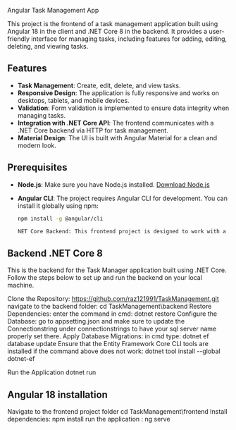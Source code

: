 Angular Task Management App

This project is the frontend of a task management application built using Angular 18 in the client and .NET Core 8 in the backend. It provides a user-friendly interface for managing tasks, including features for adding, editing, deleting, and viewing tasks.



## Features

- **Task Management**: Create, edit, delete, and view tasks.
- **Responsive Design**: The application is fully responsive and works on desktops, tablets, and mobile devices.
- **Validation**: Form validation is implemented to ensure data integrity when managing tasks.
- **Integration with .NET Core API**: The frontend communicates with a .NET Core backend via HTTP for task management.
- **Material Design**: The UI is built with Angular Material for a clean and modern look.

## Prerequisites

- **Node.js**: Make sure you have Node.js installed. [Download Node.js](https://nodejs.org/)
- **Angular CLI**: The project requires Angular CLI for development. You can install it globally using npm:

  ```bash
  npm install -g @angular/cli

  NET Core Backend: This frontend project is designed to work with a .NET Core backend. Ensure the backend is set up and running before starting the frontend.

## Backend .NET Core 8
This is the backend for the Task Manager application built using .NET Core. Follow the steps below to set up and run the backend on your local machine.

Clone the Repository:
https://github.com/raz121991/TaskManagement.git
navigate to the backend folder: cd TaskManagement\backend
Restore Dependencies: enter the command in cmd: dotnet restore
Configure the Database: go to appsetting.json and make sure to update the Connectionstring under connectionstrings to have your sql server name properly set there.
Apply Database Migrations: in cmd type: dotnet ef database update
Ensure that the Entity Framework Core CLI tools are installed if the command above does not work: dotnet tool install --global dotnet-ef

Run the Application dotnet run


## Angular 18 installation
Navigate to the frontend project folder cd TaskManagement\frontend
Install dependencies: npm install
run the application : ng serve
